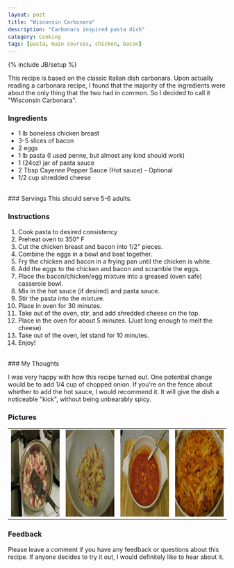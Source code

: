 ```yaml
---
layout: post
title: "Wisconsin Carbonara"
description: "Carbonara inspired pasta dish"
category: Cooking
tags: [pasta, main courses, chicken, bacon]
---
```

{% include JB/setup %}

  
This recipe is based on the classic Italian dish carbonara.  Upon actually
 reading a carbonara recipe, I found that the majority of the ingredients were 
about the only thing that the two had in common.  So I decided to call it "Wisconsin Carbonara".

   
### Ingredients   
   
* 1 lb boneless chicken breast
* 3-5 slices of bacon
* 2 eggs
* 1 lb pasta (I used penne, but almost any kind should work)
* 1 (24oz) jar of pasta sauce
* 2 Tbsp Cayenne Pepper Sauce (Hot sauce) - Optional
* 1/2 cup shredded cheese

<br />
### Servings
This should serve 5-6 adults.
  

### Instructions
   
1. Cook pasta to desired consistency
2. Preheat oven to 350&deg; F
3. Cut the chicken breast and bacon into 1/2" pieces.
4. Combine the eggs in a bowl and beat together.
5. Fry the chicken and bacon in a frying pan until the chicken is white.
6. Add the eggs to the chicken and bacon and scramble the eggs.
7. Place the bacon/chicken/egg mixture into a greased (oven safe) casserole bowl.
8. Mix in the hot sauce (if desired) and pasta sauce.
9. Stir the pasta into the mixture.
10. Place in oven for 30 minutes.
11. Take out of the oven, stir, and add shredded cheese on the top.
12. Place in the oven for about 5 minutes. (Just long enough to melt the cheese)
13. Take out of the oven, let stand for 10 minutes.
14. Enjoy!

<br />
### My Thoughts
   
I was very happy with how this recipe turned out.  One potential change would be
to add 1/4 cup of chopped onion.  If you're on the fence about whether to add 
the hot sauce, I would recommend it.  It will give the dish a noticeable "kick",
without being unbearably spicy.

### Pictures
<table>
  <tr>
    <td><img src="/assets/images/cooking/wi_carbonara/frying.JPG" alt="Frying the chicken and bacon" title="Frying the chicken and bacon" height="200" width="200" /></td>
    <td><img src="/assets/images/cooking/wi_carbonara/eggs_added.JPG" alt="Chicken,Bacon, and Eggs" title="Chicken,Bacon, and Eggs" height="200" width="200" /></td>
    <td><img src="/assets/images/cooking/wi_carbonara/sauce.JPG" alt="Sauces Added" title="Sauces Added" height="200" width="200"/></td>
    <td><img src="/assets/images/cooking/wi_carbonara/final_product.JPG" alt="The Finished Product" title="The Finished Product" height="200" width="200"/></td>
  </tr>
</table>

   

### Feedback
Please leave a comment if you have any feedback or questions about this recipe.
If anyone decides to try it out, I would definitely like to hear about it.


